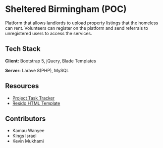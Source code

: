 # Sheltered Birmingham (POC)

Platform that allows landlords to upload property listings that the homeless can rent.
Volunteers can register on the platform and send referrals to unregistered users to access the services.


## Tech Stack

**Client:** Bootstrap 5, jQuery, Blade Templates

**Server:** Larave 8(PHP), MySQL

  
## Resources

 - [Project Task Tracker](https://docs.google.com/spreadsheets/d/1h36lEdMghtXGuoVcxpVH_TUxrfdlbq3CMU1_LK2NYl8/edit?ts=608a6cf7#gid=1194156539)
 - [Resido HTML Template](https://themezhub.net/resido-live/resido/index.html)

  
## Contributors

- Kamau Wanyee
- Kings Israel
- Kevin Mukhami

  